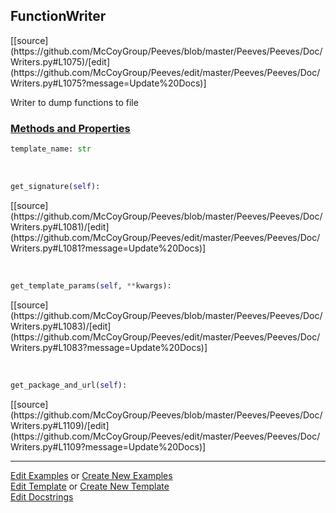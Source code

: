 ## <a id="Peeves.Peeves.Doc.Writers.FunctionWriter">FunctionWriter</a> 
<div class="docs-source-link" markdown="1">
[[source](https://github.com/McCoyGroup/Peeves/blob/master/Peeves/Peeves/Doc/Writers.py#L1075)/[edit](https://github.com/McCoyGroup/Peeves/edit/master/Peeves/Peeves/Doc/Writers.py#L1075?message=Update%20Docs)]
</div>

Writer to dump functions to file



<div class="collapsible-section">
 <div class="collapsible-section collapsible-section-header" markdown="1">
 
### <a class="collapse-link" data-toggle="collapse" href="#methods">Methods and Properties</a> <a class="float-right" data-toggle="collapse" href="#methods"><i class="fa fa-chevron-down"></i></a>

 </div>
 <div class="collapsible-section collapsible-section-body collapse" id="methods" markdown="1">

```python
template_name: str
```
<a id="Peeves.Peeves.Doc.Writers.FunctionWriter.get_signature" class="docs-object-method">&nbsp;</a> 
```python
get_signature(self): 
```
<div class="docs-source-link" markdown="1">
[[source](https://github.com/McCoyGroup/Peeves/blob/master/Peeves/Peeves/Doc/Writers.py#L1081)/[edit](https://github.com/McCoyGroup/Peeves/edit/master/Peeves/Peeves/Doc/Writers.py#L1081?message=Update%20Docs)]
</div>

<a id="Peeves.Peeves.Doc.Writers.FunctionWriter.get_template_params" class="docs-object-method">&nbsp;</a> 
```python
get_template_params(self, **kwargs): 
```
<div class="docs-source-link" markdown="1">
[[source](https://github.com/McCoyGroup/Peeves/blob/master/Peeves/Peeves/Doc/Writers.py#L1083)/[edit](https://github.com/McCoyGroup/Peeves/edit/master/Peeves/Peeves/Doc/Writers.py#L1083?message=Update%20Docs)]
</div>

<a id="Peeves.Peeves.Doc.Writers.FunctionWriter.get_package_and_url" class="docs-object-method">&nbsp;</a> 
```python
get_package_and_url(self): 
```
<div class="docs-source-link" markdown="1">
[[source](https://github.com/McCoyGroup/Peeves/blob/master/Peeves/Peeves/Doc/Writers.py#L1109)/[edit](https://github.com/McCoyGroup/Peeves/edit/master/Peeves/Peeves/Doc/Writers.py#L1109?message=Update%20Docs)]
</div>

 </div>
</div>




___

[Edit Examples](https://github.com/McCoyGroup/Peeves/edit/gh-pages/ci/examples/Peeves/Peeves/Doc/Writers/FunctionWriter.md) or 
[Create New Examples](https://github.com/McCoyGroup/Peeves/new/gh-pages/?filename=ci/examples/Peeves/Peeves/Doc/Writers/FunctionWriter.md) <br/>
[Edit Template](https://github.com/McCoyGroup/Peeves/edit/gh-pages/ci/docs/Peeves/Peeves/Doc/Writers/FunctionWriter.md) or 
[Create New Template](https://github.com/McCoyGroup/Peeves/new/gh-pages/?filename=ci/docs/templates/Peeves/Peeves/Doc/Writers/FunctionWriter.md) <br/>
[Edit Docstrings](https://github.com/McCoyGroup/Peeves/edit/master/Peeves/Peeves/Doc/Writers.py#L1075?message=Update%20Docs)